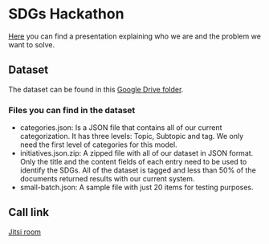 # SDGs Hackathon
[Here](https://docs.google.com/presentation/d/1rJiktogdsrhGscJuwffyAooUCqdoDhx2lysi4e6cHPw/edit?usp=sharing) you can find a presentation explaining who we are and the problem we want to solve.

## Dataset
The dataset can be found in this [Google Drive folder](https://drive.google.com/drive/u/1/folders/1PYNuV5JRjqxMQ1sygQOC_sTP-oByPwTp).

### Files you can find in the dataset
- categories.json: Is a JSON file that contains all of our current categorization. It has three levels: Topic, Subtopic and tag. We only need the first level of categories for this model.
- initiatives.json.zip: A zipped file with all of our dataset in JSON format. Only the title and the content fields of each entry need to be used to identify the SDGs. All of the dataset is tagged and less than 50% of the documents returned results with our current system.
- small-batch.json: A sample file with just 20 items for testing purposes.

## Call link
[Jitsi room](https://meet.jit.si/PoliticalWatchHackaton)
